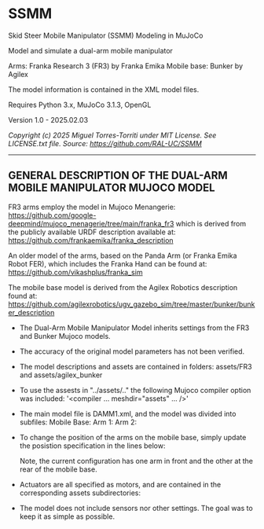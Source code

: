 # SSMM
Skid Steer Mobile Manipulator (SSMM) Modeling in MuJoCo

Model and simulate a dual-arm mobile manipulator
 
Arms:        Franka Research 3 (FR3) by Franka Emika
Mobile base: Bunker by Agilex

The model information is contained in the XML model files.

Requires Python 3.x, MuJoCo 3.1.3, OpenGL

Version 1.0  - 2025.02.03 

*Copyright (c) 2025 Miguel Torres-Torriti under MIT License. See LICENSE.txt file.*
*Source: https://github.com/RAL-UC/SSMM*

---

## GENERAL DESCRIPTION OF THE DUAL-ARM MOBILE MANIPULATOR MUJOCO MODEL 

FR3 arms employ the model in Mujoco Menangerie:
   https://github.com/google-deepmind/mujoco_menagerie/tree/main/franka_fr3
which is derived from the publicly available URDF description available at:
   https://github.com/frankaemika/franka_description
 
An older model of the arms, based on the Panda Arm (or Franka Emika Robot FER), which
includes the Franka Hand can be found at:
   https://github.com/vikashplus/franka_sim

The mobile base model is derived from the Agilex Robotics description found at:
   https://github.com/agilexrobotics/ugv_gazebo_sim/tree/master/bunker/bunker_description

- The Dual-Arm Mobile Manipulator Model inherits settings from the FR3 and Bunker 
   Mujoco models.
- The accuracy of the original model parameters has not been verified.
- The model descriptions and assets are contained in folders:
     assets/FR3 and assets/agilex_bunker
- To use the assests in "../assets/.." the following Mujoco compiler option was included:
    '<compiler ... meshdir="assets" ... />'
- The main model file is DAMM1.xml, and the model was divided into subfiles:
     Mobile Base: <include file='assets/agilex_bunker/agilex_bunker_body.xml'/>
              Arm 1: <include file="assets/FR3/FR3_body.xml"/>
              Arm 2: <include file="assets/FR3/FR3_body_2.xml"/>
- To change the position of the arms on the mobile base, simply update the posistion specification in the lines below:
     <body name="arm_base_1" childclass="fr3" pos="0.05 0 0.42">
     <body name="arm_base_2" childclass="fr3" pos="-0.3 0 0.42">
   
   Note, the current configuration has one arm in front and the other at the rear of the 
   mobile base.
- Actuators are all specified as motors, and are contained in the corresponding assets subdirectories:
     <include file='assets/agilex_bunker/agilex_bunker_actuators.xml'/>
     <include file='assets/FR3/FR3_actuators.xml'/>
     <include file='assets/FR3/FR3_actuators_2.xml'/> 
 
- The model does not include sensors nor other settings.  The goal was to keep it as simple as possible. 